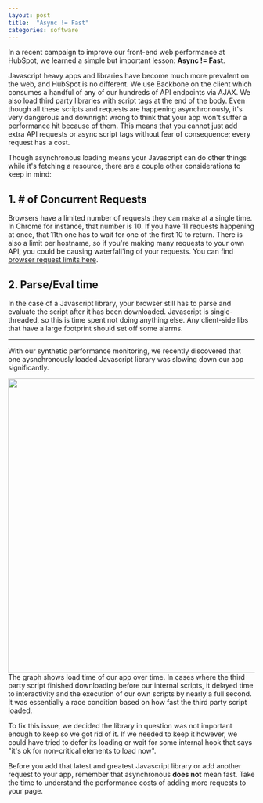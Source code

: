```yaml
---
layout: post
title:  "Async != Fast"
categories: software
---
```


In a recent campaign to improve our front-end web performance at HubSpot, we learned a simple but important lesson: __Async != Fast__.

Javascript heavy apps and libraries have become much more prevalent on the web, and HubSpot is no different. We use Backbone on the client which consumes a handful of any of our hundreds of API endpoints via AJAX. We also load third party libraries with script tags at the end of the body. Even though all these scripts and requests are happening asynchronously, it's very dangerous and downright wrong to think that your app won't suffer a performance hit because of them. This means that you cannot just add extra API requests or async script tags without fear of consequence; every request has a cost.

Though asynchronous loading means your Javascript can do other things while it's fetching a resource, there are a couple other considerations to keep in mind:

## 1. # of Concurrent Requests

Browsers have a limited number of requests they can make at a single time. In Chrome for instance, that number is 10. If you have 11 requests happening at once, that 11th one has to wait for one of the first 10 to return. There is also a limit per hostname, so if you're making many requests to your own API, you could be causing waterfall'ing of your requests. You can find [browser request limits here](http://www.browserscope.org/?category=network).

## 2. Parse/Eval time

In the case of a Javascript library, your browser still has to parse and evaluate the script after it has been downloaded. Javascript is single-threaded, so this is time spent not doing anything else. Any client-side libs that have a large footprint should set off some alarms.

-----

With our synthetic performance monitoring, we recently discovered that one aysnchronously loaded Javascript library was slowing down our app significantly.

<a href="http://cdn2.hubspot.net/hub/319577/file-2202498747-jpg/load_time_3rd_party.jpg"><img src='http://cdn2.hubspot.net/hub/319577/file-2202498747-jpg/load_time_3rd_party.jpg' style='margin-top:10px;display:block;margin:auto;width:600px;'/></a> The graph shows load time of our app over time. In cases where the third party script finished downloading before our internal scripts, it delayed time to interactivity and the execution of our own scripts by nearly a full second. It was essentially a race condition based on how fast the third party script loaded.

To fix this issue, we decided the library in question was not important enough to keep so we got rid of it. If we needed to keep it however, we could have tried to defer its loading or wait for some internal hook that says "it's ok for non-critical elements to load now".

Before you add that latest and greatest Javascript library or add another request to your app, remember that asynchronous __does not__ mean fast. Take the time to understand the performance costs of adding more requests to your page.
